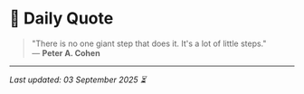# 📜 Daily Quote

> "There is no one giant step that does it. It's a lot of little steps."  
> — **Peter A. Cohen**

---

_Last updated: 03 September 2025 ⏳_
